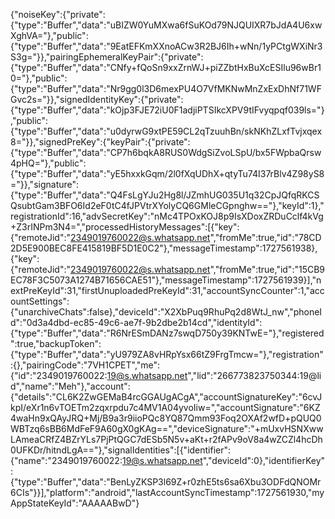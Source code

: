 {"noiseKey":{"private":{"type":"Buffer","data":"uBIZW0YuMXwa6fSuKOd79NJQUIXR7bJdA4U6xwXghVA="},"public":{"type":"Buffer","data":"9EatEFKmXXnoACw3R2BJ6Ih+wNn/1yPCtgWXiNr3S3g="}},"pairingEphemeralKeyPair":{"private":{"type":"Buffer","data":"CNfy+fQoSn9xxZrnWJ+piZZbtHxBuXcESIlu96wBr10="},"public":{"type":"Buffer","data":"Nr9gg0l3D6mexPU4O7VfMKNwMnZxExDhNf71WFGvc2s="}},"signedIdentityKey":{"private":{"type":"Buffer","data":"kOjp3FJE72iU0F1adjiPTSIkcXPV9tIFvyqpqf039ls="},"public":{"type":"Buffer","data":"u0dyrwG9xtPE59CL2qTzuuhBn/skNKhZLxfTvjxqex8="}},"signedPreKey":{"keyPair":{"private":{"type":"Buffer","data":"CP7h6bqkA8RUS0WdgSiZvoLSpU/bx5FWpbaQrsw4pHQ="},"public":{"type":"Buffer","data":"yE5hxxkGqm/2l0fXqUDhX+qtyTu74I37rBlv4Z98yS8="}},"signature":{"type":"Buffer","data":"Q4FsLgYJu2Hg8l/JZmhUG035U1q32CpJQfqRKCSQsubtGam3BFO6Id2eF0tC4fJPVtrXYolyCQ6GMleCGpnghw=="},"keyId":1},"registrationId":16,"advSecretKey":"nMc4TPOxKOJ8p9IsXDoxZRDuCclf4kVg+Z3rINPm3N4=","processedHistoryMessages":[{"key":{"remoteJid":"2349019760022@s.whatsapp.net","fromMe":true,"id":"78CD2D5E900BEC8FE415819BF5D1E0C2"},"messageTimestamp":1727561938},{"key":{"remoteJid":"2349019760022@s.whatsapp.net","fromMe":true,"id":"15CB9EC78F3C5073A1274B71656CAE51"},"messageTimestamp":1727561939}],"nextPreKeyId":31,"firstUnuploadedPreKeyId":31,"accountSyncCounter":1,"accountSettings":{"unarchiveChats":false},"deviceId":"X2XbPuq9RhuPq2d8WtJ_nw","phoneId":"0d3a4dbd-ec85-49c6-ae7f-9b2dbe2b14cd","identityId":{"type":"Buffer","data":"R6NrESmDANz7swqD750y39KNTwE="},"registered":true,"backupToken":{"type":"Buffer","data":"yU979ZA8vHRpYsx66tZ9FrgTmcw="},"registration":{},"pairingCode":"7VH1CPET","me":{"id":"2349019760022:19@s.whatsapp.net","lid":"266773823750344:19@lid","name":"Meh"},"account":{"details":"CL6K2ZwGEMaB4rcGGAUgACgA","accountSignatureKey":"6cvJkpI/eXr1n6vTOETm2zqxrpdu7c4MV1A04yvoIiw=","accountSignature":"6KZ4waHn9xQAyJRQ+Mj/B9a3r9iioPQc8YQ87Qmm93Foq2OXAf2wfD+pQUQ0WBTzq6sBB6MdFeF9A60gX0gKAg==","deviceSignature":"+mUxvHSNXwwLAmeaCRfZ4BZrYLs7PjPtQGC7dESb5N5v+aKt+r2fAPv9oV8a4wZCZl4hcDh0UFKDr/hitndLgA=="},"signalIdentities":[{"identifier":{"name":"2349019760022:19@s.whatsapp.net","deviceId":0},"identifierKey":{"type":"Buffer","data":"BenLyZKSP3l69Z+r0zhE5ts6sa6Xbu3ODFdQNOMr6CIs"}}],"platform":"android","lastAccountSyncTimestamp":1727561930,"myAppStateKeyId":"AAAAABwD"}
